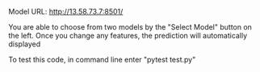 Model URL: http://13.58.73.7:8501/

You are able to choose from two models by the "Select Model" button on the left. Once you change any features, the prediction will automatically displayed

To test this code, in command line enter "pytest test.py"
